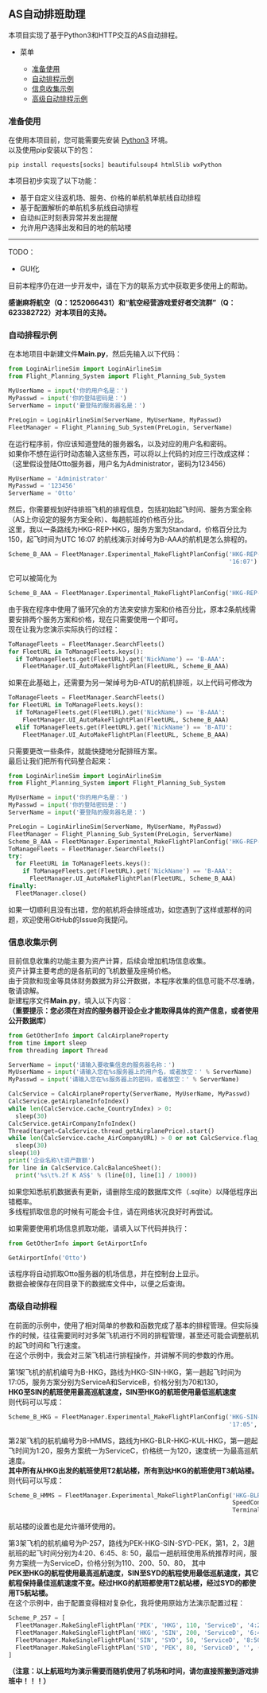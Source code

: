 ## AS自动排班助理

本项目实现了基于Python3和HTTP交互的AS自动排程。

* 菜单

  - [准备使用](#准备使用)
  - [自动排程示例](#自动排程示例)
  - [信息收集示例](#信息收集示例)
  - [高级自动排程示例](#高级自动排程)

<a id="prepare-use"></a>

### 准备使用

在使用本项目前，您可能需要先安装 [Python3](https://www.python.org/downloads/release/python-397/) 环境。  
以及使用pip安装以下的包：

```shell
pip install requests[socks] beautifulsoup4 html5lib wxPython
```

本项目初步实现了以下功能：

- 基于自定义往返机场、服务、价格的单航机单航线自动排程
- 基于配置解析的单航机多航线自动排程
- 自动纠正时刻表异常并发出提醒
- 允许用户选择出发和目的地的航站楼

----
TODO：

- GUI化

目前本程序仍在进一步开发中，请在下方的联系方式中获取更多使用上的帮助。

**感谢麻将航空（Q：1252066431）和“航空经营游戏爱好者交流群”（Q：623382722）对本项目的支持。**

<a id="example-auto-execute-flight-plan"></a>

### 自动排程示例

在本地项目中新建文件**Main.py**，然后先输入以下代码：

```python
from LoginAirlineSim import LoginAirlineSim
from Flight_Planning_System import Flight_Planning_Sub_System

MyUserName = input('你的用户名是：')
MyPasswd = input('你的登陆密码是：')
ServerName = input('要登陆的服务器名是：')

PreLogin = LoginAirlineSim(ServerName, MyUserName, MyPasswd)
FleetManager = Flight_Planning_Sub_System(PreLogin, ServerName)
```

在运行程序前，你应该知道登陆的服务器名，以及对应的用户名和密码。  
如果你不想在运行时动态输入这些东西，可以将以上代码的对应三行改成这样：  
（这里假设登陆Otto服务器，用户名为Administrator，密码为123456）

```python
MyUserName = 'Administrator'
MyPasswd = '123456'
ServerName = 'Otto'
```

然后，你需要规划好待排班飞机的排程信息，包括初始起飞时间、服务方案全称（AS上你设定的服务方案全称）、每趟航班的价格百分比。  
这里，我以一条路线为HKG-REP-HKG，服务方案为Standard，价格百分比为150，起飞时间为UTC 16:07 的航线演示对绰号为B-AAA的航机是怎么排程的。

```python
Scheme_B_AAA = FleetManager.Experimental_MakeFlightPlanConfig('HKG-REP-HKG', ['Standard', 'Standard'], [150, 150],
                                                              '16:07')
```

它可以被简化为

```python
Scheme_B_AAA = FleetManager.Experimental_MakeFlightPlanConfig('HKG-REP-HKG', ['Standard'], [150], '16:07')
```

由于我在程序中使用了循环冗余的方法来安排方案和价格百分比，原本2条航线需要安排两个服务方案和价格，现在只需要使用一个即可。  
现在让我为您演示实际执行的过程：

```python
ToManageFleets = FleetManager.SearchFleets()
for FleetURL in ToManageFleets.keys():
  if ToManageFleets.get(FleetURL).get('NickName') == 'B-AAA':
    FleetManager.UI_AutoMakeFlightPlan(FleetURL, Scheme_B_AAA)
```

如果在此基础上，还需要为另一架绰号为B-ATU的航机排班，以上代码可修改为

```python
ToManageFleets = FleetManager.SearchFleets()
for FleetURL in ToManageFleets.keys():
  if ToManageFleets.get(FleetURL).get('NickName') == 'B-AAA':
    FleetManager.UI_AutoMakeFlightPlan(FleetURL, Scheme_B_AAA)
  elif ToManageFleets.get(FleetURL).get('NickName') == 'B-ATU':
    FleetManager.UI_AutoMakeFlightPlan(FleetURL, Scheme_B_AAA)
```

只需要更改一些条件，就能快捷地分配排班方案。  
最后让我们把所有代码整合起来：

```python
from LoginAirlineSim import LoginAirlineSim
from Flight_Planning_System import Flight_Planning_Sub_System

MyUserName = input('你的用户名是：')
MyPasswd = input('你的登陆密码是：')
ServerName = input('要登陆的服务器名是：')

PreLogin = LoginAirlineSim(ServerName, MyUserName, MyPasswd)
FleetManager = Flight_Planning_Sub_System(PreLogin, ServerName)
Scheme_B_AAA = FleetManager.Experimental_MakeFlightPlanConfig('HKG-REP-HKG', ['Standard'], [150], '16:07')
ToManageFleets = FleetManager.SearchFleets()
try:
  for FleetURL in ToManageFleets.keys():
    if ToManageFleets.get(FleetURL).get('NickName') == 'B-AAA':
      FleetManager.UI_AutoMakeFlightPlan(FleetURL, Scheme_B_AAA)
finally:
  FleetManager.close()
```

如果一切顺利且没有出错，您的航机将会排班成功，如您遇到了这样或那样的问题，欢迎使用GitHub的Issue向我提问。

### 信息收集示例

目前信息收集的功能主要为资产计算，后续会增加机场信息收集。  
资产计算主要考虑的是各航司的飞机数量及座椅价格。  
由于贷款和现金等具体财务数据为非公开数据，本程序收集的信息可能不尽准确，敬请谅解。  
新建程序文件**Main.py**，填入以下内容：  
**（重要提示：您必须在对应的服务器开设企业才能取得具体的资产信息，或者使用公开数据库）**

```python
from GetOtherInfo import CalcAirplaneProperty
from time import sleep
from threading import Thread

ServerName = input('请输入要收集信息的服务器名称：')
MyUserName = input('请输入您在%s服务器上的用户名，或者放空：' % ServerName)
MyPasswd = input('请输入您在%s服务器上的密码，或者放空：' % ServerName)

CalcService = CalcAirplaneProperty(ServerName, MyUserName, MyPasswd)
CalcService.getAirplaneInfoIndex()
while len(CalcService.cache_CountryIndex) > 0:
  sleep(30)
CalcService.getAirCompanyInfoIndex()
Thread(target=CalcService.thread_getAirplanePrice).start()
while len(CalcService.cache_AirCompanyURL) > 0 or not CalcService.flag_price_ok:
  sleep(30)
sleep(10)
print('企业名称\t资产数额')
for line in CalcService.CalcBalanceSheet():
  print('%s\t%.2f K AS$' % (line[0], line[1] / 1000))
```

如果您知悉航机数据表有更新，请删除生成的数据库文件（.sqlite）以降低程序出错概率。  
多线程抓取信息的时候有可能会卡住，请在网络状况良好时再尝试。

如果需要使用机场信息抓取功能，请填入以下代码并执行：

```python
from GetOtherInfo import GetAirportInfo

GetAirportInfo('Otto')
```

该程序将自动抓取Otto服务器的机场信息，并在控制台上显示。  
数据会被保存在同目录下的数据库文件中，以便之后查询。

### 高级自动排程

在前面的示例中，使用了相对简单的参数和函数完成了基本的排程管理。但实际操作的时候，往往需要同时对多架飞机进行不同的排程管理，甚至还可能会调整航机的起飞时间和飞行速度。  
在这个示例中，我会对三架飞机进行排程操作，并讲解不同的参数的作用。

第1架飞机的航机编号为B-HKG，路线为HKG-SIN-HKG，第一趟起飞时间为17:05，服务方案分别为ServiceA和ServiceB，价格分别为70和130，  
**HKG至SIN的航班使用最高巡航速度，SIN至HKG的航班使用最低巡航速度**  
则代码可以写成：

```python
Scheme_B_HKG = FleetManager.Experimental_MakeFlightPlanConfig('HKG-SIN-HKG', ['ServiceA', 'ServiceB'], [70, 130],
                                                              '17:05', SpeedConfig=('Max', 'Min'))
```
  
第2架飞机的航机编号为B-HMMS，路线为HKG-BLR-HKG-KUL-HKG，第一趟起飞时间为1:20，服务方案统一为ServiceC，价格统一为120，速度统一为最高巡航速度。  
**其中所有从HKG出发的航班使用T2航站楼，所有到达HKG的航班使用T3航站楼。**  
则代码可以写成：

```python
Scheme_B_HMMS = FleetManager.Experimental_MakeFlightPlanConfig('HKG-BLR-HKG-KUL-HKG', ['ServiceC'], [120], '1:20',
                                                               SpeedConfig=('Max'),
                                                               TerminalConfig=[('T2', 'T1'), ('T1', 'T3')])
```

航站楼的设置也是允许循环使用的。

第3架飞机的航机编号为P-257，路线为PEK-HKG-SIN-SYD-PEK，第1，2，3趟航班的起飞时间分别为4:20、6:45、8:
50，最后一趟航班使用系统推荐时间，服务方案统一为ServiceD，价格分别为110、200、50、80， 其中  
**PEK至HKG的航程使用最高巡航速度，SIN至SYD的航程使用最低巡航速度，其它航程保持最佳巡航速度不变。经过HKG的航班都使用T2航站楼，经过SYD的都使用T5航站楼。**  
在这个示例中，由于配置变得相对复杂化，我将使用原始方法演示配置过程：

```python
Scheme_P_257 = [
  FleetManager.MakeSingleFlightPlan('PEK', 'HKG', 110, 'ServiceD', '4:20', ('T1', 'T2'), 'Max'),
  FleetManager.MakeSingleFlightPlan('HKG', 'SIN', 200, 'ServiceD', '6:45', ('T2', 'T1'), 'Normal'),
  FleetManager.MakeSingleFlightPlan('SIN', 'SYD', 50, 'ServiceD', '8:50', ('T1', 'T5'), 'Min'),
  FleetManager.MakeSingleFlightPlan('SYD', 'PEK', 80, 'ServiceD', '', ('T5', 'T1'), 'Normal')
]
```
**（注意：以上航班均为演示需要而随机使用了机场和时间，请勿直接照搬到游戏排班中！！！）**
